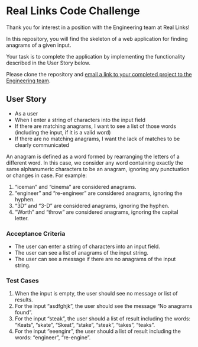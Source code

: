 # Real Links Code Challenge

Thank you for interest in a position with the Engineering team at Real Links!

In this repository, you will find the skeleton of a web application for finding anagrams of a given input.

Your task is to complete the application by implementing the functionality described in the User Story below.

Please clone the repository and [email a link to your completed project to the Engineering team](mailto:dev@reallinks.io).

## User Story

- As a user
- When I enter a string of characters into the input field
- If there are matching anagrams, I want to see a list of those words (including the input, if it is a valid word)
- If there are no matching anagrams, I want the lack of matches to be clearly communicated

An anagram is defined as a word formed by rearranging the letters of a different word. In this case, we consider any word containing exactly the same alphanumeric characters to be an anagram, ignoring any punctuation or changes in case. For example:

1. “iceman” and “cinema” are considered anagrams.
2. “engineer” and “re-engineer” are considered anagrams, ignoring the hyphen.
3. “3D” and “3-D” are considered anagrams, ignoring the hyphen.
4. “Worth” and “throw” are considered anagrams, ignoring the capital letter.

### Acceptance Criteria

- The user can enter a string of characters into an input field.
- The user can see a list of anagrams of the input string.
- The user can see a message if there are no anagrams of the input string.

### Test Cases

1. When the input is empty, the user should see no message or list of results.
2. For the input “asdfghjk”, the user should see the message “No anagrams found”.
3. For the input “steak”, the user should a list of result including the words: “Keats”, “skate”, “Skeat”, “stake”, “steak”, “takes”, “teaks”.
4. For the input “eeenginr”, the user should a list of result including the words: “engineer”, “re-engine”.
